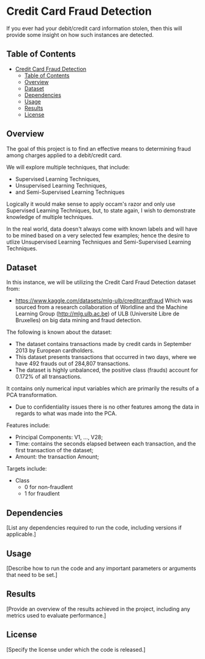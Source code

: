 # Credit Card Fraud Detection

If you ever had your debit/credit card information stolen, then this will provide some insight on how such instances are detected.

## Table of Contents

- [Credit Card Fraud Detection](#project-title)
  - [Table of Contents](#table-of-contents)
  - [Overview](#overview)
  - [Dataset](#dataset)
  - [Dependencies](#dependencies)
  - [Usage](#usage)
  - [Results](#results)
  - [License](#license)

## Overview

The goal of this project is to find an effective means to determining fraud among charges applied to a debit/credit card.

We will explore multiple techniques, that include:
* Supervised Learning Techniques,
* Unsupervised Learning Techniques,
* and Semi-Supervised Learning Techniques

Logically it would make sense to apply occam's razor and only use Supervised Learning Techniques, but, to state again, I wish to demonstrate knowledge of multiple techniques.

In the real world, data doesn't always come with known labels and will have to be mined based on a very selected few examples; hence the desire to utlize Unsupervised Learning Techniques and Semi-Supervised Learning Techniques.

## Dataset

In this instance, we will be utilizing the Credit Card Fraud Detection dataset from:
* https://www.kaggle.com/datasets/mlg-ulb/creditcardfraud
Which was sourced from a research collaboration of Worldline and the Machine Learning Group (http://mlg.ulb.ac.be) of ULB (Université Libre de Bruxelles) on big data mining and fraud detection.

The following is known about the dataset:
* The dataset contains transactions made by credit cards in September 2013 by European cardholders.
* This dataset presents transactions that occurred in two days, where we have 492 frauds out of 284,807 transactions.
* The dataset is highly unbalanced, the positive class (frauds) account for 0.172% of all transactions.

It contains only numerical input variables which are primarily the results of a PCA transformation. 
* Due to confidentiality issues there is no other features among the data in regards to what was made into the PCA.

Features include:
* Principal Components: V1, ..., V28;
* Time: contains the seconds elapsed between each transaction, and the first transaction of the dataset;
* Amount: the transaction Amount;

Targets include:
* Class
	- 0 for non-fraudlent
	- 1 for fraudlent

## Dependencies

[List any dependencies required to run the code, including versions if applicable.]

## Usage

[Describe how to run the code and any important parameters or arguments that need to be set.]

## Results

[Provide an overview of the results achieved in the project, including any metrics used to evaluate performance.]

## License

[Specify the license under which the code is released.]
